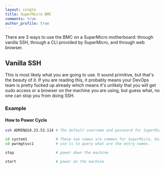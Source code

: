 ```yaml
---
layout: single
title: SuperMicro BMC
comments: true
author_profile: true
---
```


There are 3 ways to use the BMC on a SuperMicro motherboard: through vanilla SSH, through a CLI provided by SuperMicro, and through web browser.

## Vanilla SSH

This is most likely what you are going to use. It sound primitive, but that's the beauty of it. If you are reading this, it probably means your DevOps team is pretty fucked up already which means it's unlikely that you will get sudo access or a browser on the machine you are using, but guess what, no one can stop you from doing SSH.

### Example

#### How to Power Cycle
```bash
ssh ADMIN@10.23.53.114 # The default username and password for SuperMicro are ADMIN

cd system1             # These two names are common for SuperMicro, but if unsure,
cd pwrmgtsvc1          # use ls to query what are the entry names.

stop                   # power down the machine

start                  # power on the machine
```
